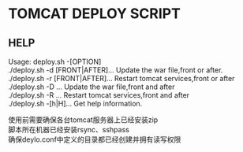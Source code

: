 # TOMCAT DEPLOY SCRIPT  
## HELP
Usage: deploy.sh -[OPTION]  
 ./deploy.sh -d [FRONT|AFTER]... Update the war file,front or after.  
 ./deploy.sh -r [FRONT|AFTER]... Restart tomcat services,front or after  
 ./deploy.sh -D ... Update the war file,front and after  
 ./deploy.sh -R ... Restart tomcat services,front and after  
 ./deploy.sh -[h|H]... Get help information.  
 
使用前需要确保各台tomcat服务器上已经安装zip  
脚本所在机器已经安装rsync、sshpass  
确保deylo.conf中定义的目录都已经创建并拥有读写权限  

